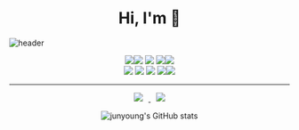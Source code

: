 <div align=center><h1>  Hi, I'm  👋 </h1></div>

<!--
**junyoung93/junyoung93** is a ✨ _special_ ✨ repository because its `README.md` (this file) appears on your GitHub profile.

Here are some ideas to get you started:

- 🔭 I’m currently working on ...
- 🌱 I’m currently learning ...
- 👯 I’m looking to collaborate on ...
- 🤔 I’m looking for help with ...
- 💬 Ask me about ...
- 📫 How to reach me: ...
- 😄 Pronouns: ...
- ⚡ Fun fact: ...
-->

![header](https://capsule-render.vercel.app/api?type=transparent&fontColor=FFFF00&height=400&section=header&text=%20%20jun%20young&fontSize=90&descAlign=100&animation=blink)

<div align=center>
<img src="https://img.shields.io/badge/java-007396?style=for-the-badge&logo=java&logoColor=white"><img src="https://img.shields.io/badge/springboot-6DB33F?style=for-thebadge&logo=springboot&logoColor=white">
<img src="https://img.shields.io/badge/mysql-4479A1?style=for-the-badge&logo=mysql&logoColor=white">
<img src="https://img.shields.io/badge/amazonaws-232F3E?style=for-the-badge&logo=amazonaws&logoColor=white"><img src="https://img.shields.io/badge/github-181717?style=for-the-badge&logo=github&logoColor=white">
</div>
<div align=center>
<img src="https://img.shields.io/badge/gradle-02303A?style=for-the-badge&logo=gradle&logoColor=white">
<img src="https://img.shields.io/badge/AWS S3-569A31?style=for-the-badge&logo=AWS S3&logoColor=white">
<img src="https://img.shields.io/badge/AWS RDS-527FFF?style=for-the-badge&logo=AWS RDS&logoColor=white">
<img src="https://img.shields.io/badge/Github ACTIONS-2088FF?style=for-the-badge&logo=AWS ACTIONS&logoColor=white"><img src="https://img.shields.io/badge/AWSEC2-FF9900?style=for-the-badge&logo=Amazon&logoColor=white"> <br />
</div>
<hr>
<div align=center>
<a href="https://java-develooooop.tistory.com/">
    <img 
        src="http://img.shields.io/badge/-Tech%20Blog-655ced?style=flat&logo=github&link=https://https://java-develooooop.tistory.com/)/"
        style="height : auto; margin-left : 10px; margin-right : 10px;"/>
</a> <a href="mailto:yyijs0309@gmail.com">
    <img 
        src="https://img.shields.io/badge/Gmail-d14836?style=flat-square&logo=Gmail&logoColor=white&link=mailto:yyijs0309@gmail.com"
        style="height : auto; margin-left : 10px; margin-right : 10px;"/>
</a>
</div>
<div align=center>
    
![junyoung's GitHub stats](https://github-readme-stats.vercel.app/api?username=junyoung93&theme=github_dark&show_icons=true)

</div>


